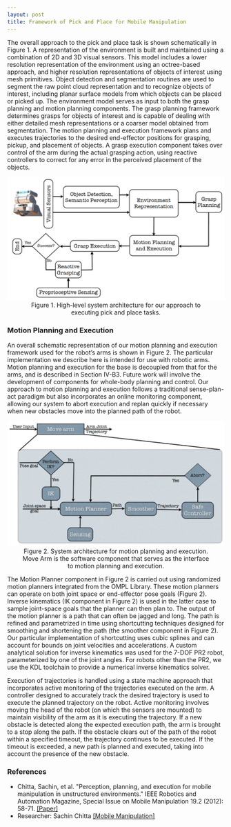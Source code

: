 ```yaml
---
layout: post
title: Framework of Pick and Place for Mobile Manipulation
---
```


The overall approach to the pick and place task is shown schematically in Figure 1. A representation of the environment is built and maintained using a combination of 2D and 3D visual sensors. This model includes a lower resolution representation of the environment using an octree-based approach, and higher resolution representations of objects of interest using mesh primitives. Object detection and segmentation routines are used to segment the raw point cloud representation and to recognize objects of interest, including planar surface models from which objects can be placed or picked up. The environment model serves as input to both the grasp planning and motion planning components. The grasp planning framework determines grasps for objects of interest and is capable of dealing with either detailed mesh representations or a coarser model obtained from segmentation. The motion planning and execution framework plans and executes trajectories to the desired end-effector positions for grasping, pickup, and placement of objects. A grasp execution component takes over control of the arm during the actual grasping action, using reactive controllers to correct for any error in the perceived placement of the objects.

<p style="text-align:center">
	<img src="/topics/img/manipulation/pick_and_place_framework.jpg" width="600" />
	<br /> Figure 1. High-level system architecture for our approach to 
	<br /> executing pick and place tasks.
</p>

### Motion Planning and Execution

An overall schematic representation of our motion planning and execution framework used for the robot’s arms is shown in Figure 2. The particular implementation we describe here is intended for use with robotic arms. Motion planning and execution for the base is decoupled from that for the arms, and is described in Section IV-B3. Future work will involve the development of components for whole-body planning and control. Our approach to motion planning and execution follows a traditional sense-plan-act paradigm but also incorporates an online monitoring component, allowing our system to abort execution and replan quickly if necessary when new obstacles move into the planned path of the robot.  

<p style="text-align:center">
	<img src="/topics/img/manipulation/motion_planning_and_execution.jpg" width="600" />
	<br /> Figure 2. System architecture for motion planning and execution. 
	<br /> Move Arm is the software component that serves as the interface 
	<br /> to motion planning and execution. 
</p>

The Motion Planner component in Figure 2 is carried out using randomized motion planners integrated from the OMPL Library. These motion planners can operate on both joint space or end-effector pose goals (Figure 2). Inverse kinematics (IK component in Figure 2) is used in the latter case to sample joint-space goals that the planner can then plan to. The output of the motion planner is a path that can often be jagged and long. The path is refined and parametrized in time using shortcutting techniques designed for smoothing and shortening the path (the smoother component in Figure 2). Our particular implementation of shortcutting uses cubic splines and can account for bounds on joint velocities and accelerations. A custom analytical solution for inverse kinematics was used for the 7-DOF PR2 robot, parameterized by one of the joint angles. For robots other than the PR2, we use the KDL toolchain to provide a numerical inverse kinematics solver.  

Execution of trajectories is handled using a state machine approach that incorporates active monitoring of the trajectories executed on the arm. A controller designed to accurately track the desired trajectory is used to execute the planned trajectory on the robot. Active monitoring involves moving the head of the robot (on which the sensors are mounted) to maintain visibility of the arm as it is executing the trajectory. If a new obstacle is detected along the expected execution path, the arm is brought to a stop along the path. If the obstacle clears out of the path of the robot within a specified timeout, the trajectory continues to be executed. If the timeout is exceeded, a new path is planned and executed, taking into account the presence of the new obstacle. 

### References

- Chitta, Sachin, et al. "Perception, planning, and execution for mobile manipulation in unstructured environments." IEEE Robotics and Automation Magazine, Special Issue on Mobile Manipulation 19.2 (2012): 58-71. [[Paper]](https://www.willowgarage.com/sites/default/files/chitta_ram_2011.pdf)
- Researcher: Sachin Chitta [[Mobile Manipulation]](https://www.sachinchitta.org/mobile-manipulation.html)